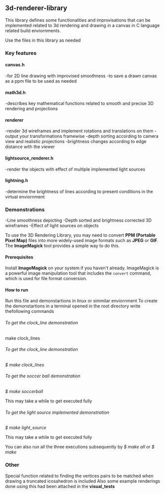 ## 3d-renderer-library

This library defines some functionalities and improvisations that can be implemented related to 3d rendering and drawing in a canvas in C language related build enviornments.

Use the files in this library as needed

### Key features

#### canvas.h
-for 2D line drawing with improvised smoothness
-to save a drawn canvas as a ppm file to be used as needed

#### math3d.h
-describes key mathematical functions related to smooth and precise 3D rendering and projections

#### renderer
-render 3d wireframes and implement rotations and translations on them
-output your transformations framewise
-depth sorting according to camera view and realistic projections
-brightness changes according to edge distance with the viewer

#### lightsource_renderer.h
-render the objects with effect of multiple implemented light sources

#### lightning.h
-determine the brightness of lines according to present conditions in the virtual enviornment

### Demonstrations
-Line smoothness depicting
-Depth sorted and brightness corrected 3D wireframes
-Effect of light sources on objects

To use the 3D Rendering Library, you may need to convert **PPM (Portable Pixel Map)** files into more widely-used image formats such as **JPEG** or **GIF**. The **ImageMagick** tool provides a simple way to do this.

#### Prerequisites
Install **ImageMagick** on your system if you haven't already. ImageMagick is a powerful image manipulation tool that includes the `convert` command, which is used for file format conversion.

#### How to run

Run this file and demonstartions in linux or simmilar enviornment
To create the demonstartions in a terminal opened in the root directory write thefollowing commands

###### To get the clock_line demonstration
make clock_lines

###### To get the clock_line demonstration
*$ make clock_lines*

###### To get the soccer ball demonstration
*$ make soccerball*

This may take a while to get executed fully

###### To get the light source implemented demonstration
*$ make light_source*

This may take a while to get executed fully

You can also run all the three executions subsequently by 
*$ make all* or *$ make*

### Other
Special function related to finding the vertices pairs to be matched when drawing a truncated icosahedron is included
Also some example renderings done using this had been attached in the **visual_tests**